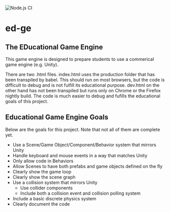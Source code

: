 
![Node.js CI](https://github.com/ed-ge/ed-ge/workflows/Node.js%20CI/badge.svg?branch=dev)
# ed-ge

## The EDucational Game Engine

This game engine is designed to prepare students to use a commerical game engine (e.g. Unity).

There are two .html files. index.html uses the production folder that has been transpiled by babel. This should run on most browsers, but the code is difficult to debug and is not fulfill its educational purpose. dev.html on the other hand has not been transpiled but runs only on Chrome or the Firefox nightly build. The code is much easier to debug and fufills the educational goals of this project.

## Educational Game Engine Goals

Below are the goals for this project. Note that not all of them are complete yet.

* Use a Scene/Game Object/Component/Behavior system that mirrors Unity
* Handle keyboard and mouse events in a way that matches Unity
* Only allow code in Behaviors
* Allow Scenes to have both prefabs and game objects defined on the fly
* Clearly show the game loop
* Clearly show the scene graph
* Use a collision system that mirrors Unity
    * Use collider components
    * Include both a collision event and collision polling system
* Include a basic discrete physics system
* Clearly document the code
